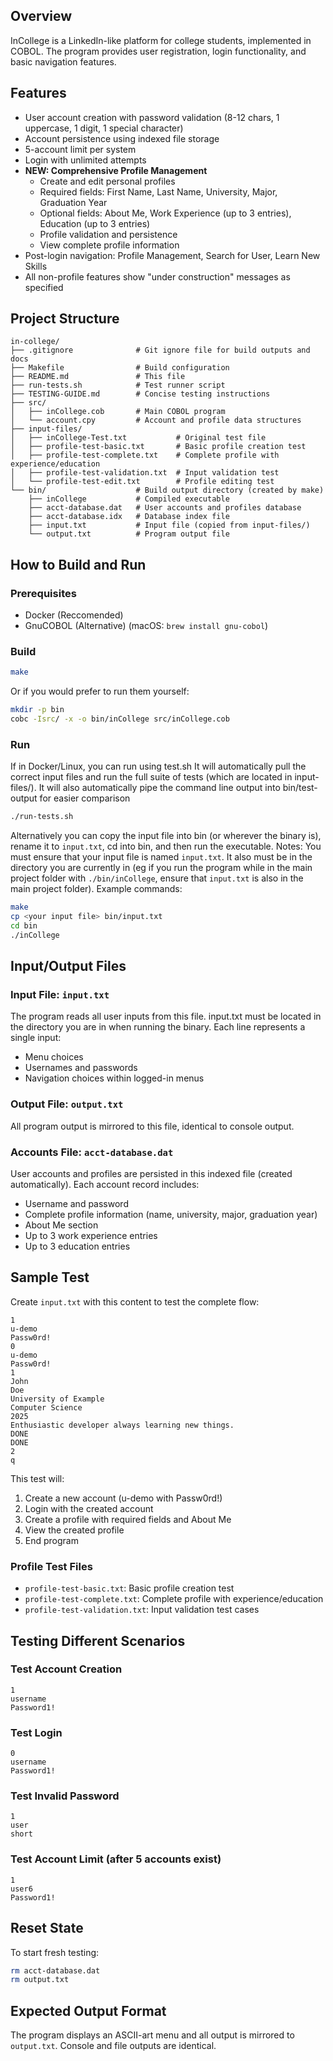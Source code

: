 ## Overview
InCollege is a LinkedIn-like platform for college students, implemented in COBOL. The program provides user registration, login functionality, and basic navigation features.

## Features
- User account creation with password validation (8-12 chars, 1 uppercase, 1 digit, 1 special character)
- Account persistence using indexed file storage
- 5-account limit per system
- Login with unlimited attempts
- **NEW: Comprehensive Profile Management**
  - Create and edit personal profiles
  - Required fields: First Name, Last Name, University, Major, Graduation Year
  - Optional fields: About Me, Work Experience (up to 3 entries), Education (up to 3 entries)
  - Profile validation and persistence
  - View complete profile information
- Post-login navigation: Profile Management, Search for User, Learn New Skills
- All non-profile features show "under construction" messages as specified

## Project Structure

```
in-college/
├── .gitignore              # Git ignore file for build outputs and docs
├── Makefile                # Build configuration
├── README.md               # This file
├── run-tests.sh            # Test runner script
├── TESTING-GUIDE.md        # Concise testing instructions
├── src/
│   ├── inCollege.cob       # Main COBOL program
│   └── account.cpy         # Account and profile data structures
├── input-files/
│   ├── inCollege-Test.txt           # Original test file
│   ├── profile-test-basic.txt       # Basic profile creation test
│   ├── profile-test-complete.txt    # Complete profile with experience/education
│   ├── profile-test-validation.txt  # Input validation test
│   └── profile-test-edit.txt        # Profile editing test
└── bin/                    # Build output directory (created by make)
    ├── inCollege           # Compiled executable
    ├── acct-database.dat   # User accounts and profiles database
    ├── acct-database.idx   # Database index file
    ├── input.txt           # Input file (copied from input-files/)
    └── output.txt          # Program output file
```

## How to Build and Run

### Prerequisites
- Docker (Reccomended)
- GnuCOBOL (Alternative) (macOS: `brew install gnu-cobol`)

### Build
```bash
make
```

Or if you would prefer to run them yourself:
```bash
mkdir -p bin
cobc -Isrc/ -x -o bin/inCollege src/inCollege.cob
```

### Run
If in Docker/Linux, you can run using test.sh
It will automatically pull the correct input files and run the full suite of tests (which are located in input-files/). It will also automatically pipe the command line output into bin/test-output for easier comparison
```bash
./run-tests.sh
```

Alternatively you can copy the input file into bin (or wherever the binary is), rename it to `input.txt`, cd into bin, and then run the executable.
Notes: You must ensure that your input file is named `input.txt`. It also must be in the directory you are currently in (eg if you run the program while in the main project folder with `./bin/inCollege`, ensure that `input.txt` is also in the main project folder).
Example commands:
```bash
make
cp <your input file> bin/input.txt
cd bin
./inCollege
```

## Input/Output Files

### Input File: `input.txt`
The program reads all user inputs from this file. input.txt must be located in the directory you are in when running the binary. Each line represents a single input:
- Menu choices
- Usernames and passwords
- Navigation choices within logged-in menus

### Output File: `output.txt`
All program output is mirrored to this file, identical to console output.

### Accounts File: `acct-database.dat`
User accounts and profiles are persisted in this indexed file (created automatically). Each account record includes:
- Username and password
- Complete profile information (name, university, major, graduation year)
- About Me section
- Up to 3 work experience entries
- Up to 3 education entries

## Sample Test

Create `input.txt` with this content to test the complete flow:
```
1
u-demo
Passw0rd!
0
u-demo
Passw0rd!
1
John
Doe
University of Example
Computer Science
2025
Enthusiastic developer always learning new things.
DONE
DONE
2
q
```

This test will:
1. Create a new account (u-demo with Passw0rd!)
2. Login with the created account
3. Create a profile with required fields and About Me
4. View the created profile
5. End program

### Profile Test Files
- `profile-test-basic.txt`: Basic profile creation test
- `profile-test-complete.txt`: Complete profile with experience/education
- `profile-test-validation.txt`: Input validation test cases

## Testing Different Scenarios

### Test Account Creation
```
1
username
Password1!
```

### Test Login
```
0
username
Password1!
```

### Test Invalid Password
```
1
user
short
```

### Test Account Limit (after 5 accounts exist)
```
1
user6
Password1!
```

## Reset State
To start fresh testing:
```bash
rm acct-database.dat
rm output.txt
```

## Expected Output Format
The program displays an ASCII-art menu and all output is mirrored to `output.txt`. Console and file outputs are identical.